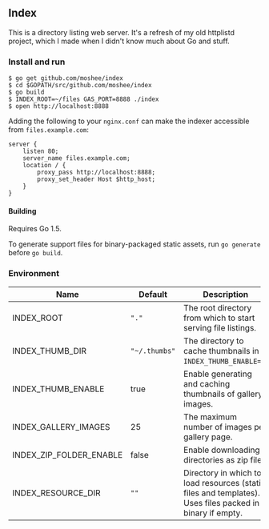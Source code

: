 ## Index

This is a directory listing web server. It's a refresh of my old httplistd
project, which I made when I didn't know much about Go and stuff.

### Install and run

```
$ go get github.com/moshee/index
$ cd $GOPATH/src/github.com/moshee/index
$ go build
$ INDEX_ROOT=~/files GAS_PORT=8888 ./index
$ open http://localhost:8888
```

Adding the following to your `nginx.conf` can make the indexer accessible from
`files.example.com`:

```nginx
server {
    listen 80;
    server_name files.example.com;
    location / {
        proxy_pass http://localhost:8888;
        proxy_set_header Host $http_host;
    }
}
```

#### Building

Requires Go 1.5.

To generate support files for binary-packaged static assets, run `go generate`
before `go build`.

### Environment

Name | Default | Description
-----|---------|-------------
INDEX_ROOT | `"."` | The root directory from which to start serving file listings.
INDEX_THUMB_DIR | `"~/.thumbs"` | The directory to cache thumbnails in if `INDEX_THUMB_ENABLE=1`.
INDEX_THUMB_ENABLE | true | Enable generating and caching thumbnails of gallery images.
INDEX_GALLERY_IMAGES | 25 | The maximum number of images per gallery page.
INDEX_ZIP_FOLDER_ENABLE | false | Enable downloading directories as zip files
INDEX_RESOURCE_DIR | `""` | Directory in which to load resources (static files and templates). Uses files packed in binary if empty.
